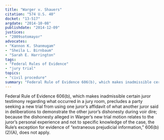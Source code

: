 ```yaml
---
title: "Warger v. Shauers"
citation: "574 U.S. 40"
docket: "13-517"
argdate: "2014-10-08"
publishdate: "2014-12-09"
justices:
- "2009sotomayor"
advocates:
- "Kannon K. Shanmugam"
- "Sheila L. Birnbaum"
- "Sarah E. Harrington"
tags:
- "Federal Rules of Evidence"
- "jury trial"
topics:
- "civil procedure"
summary: "Federal Rule of Evidence 606(b), which makes inadmissible certain juror testimony regarding what occurred in a jury room, precludes a party seeking a new trial from using one juror’s affidavit of what another juror said in deliberations to demonstrate the other juror’s dishonesty during voir dire; because the dishonesty alleged in Warger’s new trial motion relates to the juror’s personal experience and not to specific knowledge of the case, the Rule’s exception for evidence of “extraneous prejudicial information,” 606(b)(2)(A), does not apply."
---
```

Federal Rule of Evidence 606(b), which makes inadmissible certain juror testimony regarding what occurred in a jury room, precludes a party seeking a new trial from using one juror’s affidavit of what another juror said in deliberations to demonstrate the other juror’s dishonesty during voir dire; because the dishonesty alleged in Warger’s new trial motion relates to the juror’s personal experience and not to specific knowledge of the case, the Rule’s exception for evidence of “extraneous prejudicial information,” 606(b)(2)(A), does not apply.

